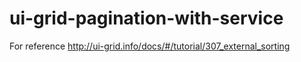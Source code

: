 # ui-grid-pagination-with-service
For reference
http://ui-grid.info/docs/#/tutorial/307_external_sorting
